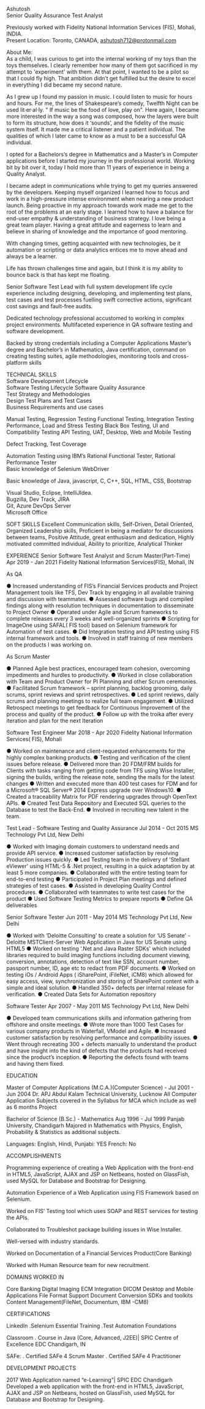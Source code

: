 Ashutosh                                            
Senior Quality Assurance Test Analyst

Previously worked with Fidelity National Information Services (FIS), Mohali, INDIA.                                                     
Present Location: Toronto, CANADA, ashutosh712@protonmail.com
 
About Me:                                            
As a child, I was curious to get into the internal working of my toys than the toys themselves. I clearly remember how many of them got sacrificed in my attempt to 'experiment' with them. At that point, I wanted to be a pilot so that I could fly high. That ambition didn’t get fulfilled but the desire to excel in everything I did became my second nature.

As I grew up I found my passion in music. I could listen to music for hours and hours. For me, the lines of Shakespeare’s comedy, Twelfth Night can be used lit·er·al·ly. " If music be the food of love, play on".
Here again, I became more interested in the way a song was composed, how the layers were built to form its structure, how does it ‘sounds’, and the fidelity of the music system itself. It made me a critical listener and a patient individual.
The qualities of which I later came to know as a must to be a successful QA individual.

I opted for a Bachelors’s degree in Mathematics and a Master’s in Computer applications before I started my journey in the professional world.
Working bit by bit over it, today I hold more than 11 years of experience in being a Quality Analyst.

I became adept in communications while trying to get my queries answered by the developers. Keeping myself organized I learned how to focus and work in a high-pressure intense environment when nearing a new product launch. Being proactive in my approach towards work made me get to the root of the problems at an early stage. I learned how to have a balance for end-user empathy & understanding of business strategy. I love being a great team player. Having a great attitude and eagerness to learn and believe in sharing of knowledge and the importance of good mentoring.

With changing times, getting acquainted with new technologies, be it automation or scripting or data analytics entices me to move ahead and always be a learner.

Life has thrown challenges time and again, but I think it is my ability to bounce back is that has kept me floating.

Senior Software Test Lead with full system development life cycle experience including designing, developing, and implementing test plans, test cases and test processes fuelling swift corrective actions, significant cost savings and fault-free audits.                              

Dedicated technology professional accustomed to working in complex project environments. Multifaceted experience in QA software testing and software development.

Backed by strong credentials including a Computer Applications Master’s degree and Bachelor’s in Mathematics, Java certification, command on creating testing suites, agile methodologies, monitoring tools and cross-platform skills
 
TECHNICAL SKILLS                                      
Software Development Lifecycle                                                     	            
Software Testing Lifecycle
Software Quality Assurance                                                     
Test Strategy and Methodologies                          	     	     
Design Test Plans and Test Cases            	                           
Business Requirements and use cases          	 

Manual Testing, Regression Testing
Functional Testing, Integration Testing                
Performance, Load and Stress Testing
Black Box Testing, UI and Compatibility Testing 
API Testing, UAT, Desktop, Web and Mobile Testing                              

Defect Tracking, Test Coverage                                            

Automation Testing using IBM’s Rational Functional Tester, Rational Performance Tester                            	       	         
Basic knowledge of Selenium WebDriver                                      

Basic knowledge of Java, javascript, C, C++, SQL, HTML, CSS, Bootstrap 

Visual Studio, Eclipse, IntelliJIdea.                
Bugzilla, Dev Track, JIRA                       
Git, Azure DevOps Server                                               
Microsoft Office     	                                                             
 
SOFT SKILLS
Excellent Communication skills, 
Self-Driven, Detail Oriented, Organized Leadership skills, 
Proficient in being a mediator for discussions between teams, 
Positive Attitude, great enthusiasm and dedication, 
Highly motivated committed individual, Ability to prioritize, 
Analytical Thinker
 
EXPERIENCE
Senior Software Test Analyst and Scrum Master(Part-Time)             	Apr 2019 - Jan 2021
Fidelity National Information Services(FIS), Mohali, IN

As QA

●  	Increased understanding of FIS’s  Financial Services products and Project Management tools like TFS, Dev Track by engaging in all available training and           discussion with teammates.
●  	Assessed software bugs and compiled findings along with resolution techniques in documentation to disseminate to Project Owner
●  	Operated under Agile and Scrum frameworks to complete releases every 3 weeks and well-organized sprints
●  	Scripting for ImageOne using SAFAL( FIS tool) based on Selenium framework for Automation of test cases.
●  	Did Integration testing and API testing using FIS internal framework and tools. 
●  	Involved in staff training of new members on the products I was working on.
 
As Scrum Master

●  	Planned Agile best practices,  encouraged team cohesion, overcoming impediments and hurdles to productivity.
●  	Worked in close collaboration with Team and Product Owner for PI Planning and other Scrum ceremonies.
●  	Facilitated Scrum framework – sprint planning, backlog grooming, daily scrums, sprint reviews and sprint retrospectives.
●  	Led sprint reviews, daily scrums and planning meetings to realize full team engagement.
●  	Utilized Retrospect meetings to get feedback for Continuous Improvement of the process and quality of the product.
●  	Follow up with the troika after every iteration and plan for the next Iteration
 
Software Test Engineer                                                                            	Mar 2018 - Apr 2020
Fidelity National Information Services( FIS), Mohali

●  	Worked on maintenance and client-requested enhancements for the highly complex banking products.
●  	Testing and verification of the client issues before release.
●  	Delivered more than 20 FDM/FRM builds for Clients with tasks ranging from getting code from TFS  using Wise Installer, signing the builds, writing the release     note, sending the mails for the latest changes
●  	Written and executed more than 400 test cases for FDM and for a Microsoft® SQL Server® 2014 Express upgrade over Windows10.
●  	Created a traceability Matrix for PDF rendering upgrades through OpenText APIs.
●  	Created Test Data Repository and Executed SQL queries to the Database to test the Back-End.
●  	Involved in recruiting new talent in the team.
 
Test Lead - Software Testing and Quality Assurance                           	Jul 2014 - Oct 2015
MS Technology Pvt Ltd, New Delhi

●  	Worked with Imaging domain customers to understand needs and provide API service.
●  	Increased customer satisfaction by resolving Production issues quickly.
●  	Led Testing team in the delivery of 'Stellant eViewer' using HTML-5 & .Net project, resulting in a quick adaptation by at least 5 more companies.
●  	Collaborated with the entire testing team for end-to-end testing
●  	Participated in Project Plan meetings and defined strategies of test cases.
●  	Assisted in developing Quality Control procedures.
●  	Collaborated with teammates to write test cases for the product
●  	Used  Software Testing Metrics to prepare reports 
●  	Define QA deliverables
 
Senior Software Tester                                                                             	Jun 2011 - May 2014
MS Technology Pvt Ltd, New Delhi

●  	Worked with ‘Deloitte Consulting' to create a solution for ‘US Senate' - Deloitte MSTClient-Server Web Application in Java for US Senate using HTML5
●  	Worked on testing ‘.Net and Java Raster SDKs' which included libraries required to build imaging functions including document viewing, conversion, annotations,     detection of text like SSN, account number, passport number, ID, age etc to redact from PDF documents. 
●  	Worked on testing iOs / Android Apps ( iSharePoint, iFileNet, iCM8) which allowed for easy access, view, synchronization and storing of  SharePoint content         with a simple and ideal solution.
●  	Handled 350+ defects per internal release for verification.
●  	Created Data Sets for Automation repository
 

Software Tester                                                                                          	Apr 2007 - May 2011
MS Technology Pvt Ltd, New Delhi

●  	Developed team communications skills and information gathering from offshore and onsite meetings.
●  	Wrote more than 1000 Test Cases for various company products in Waterfall, VModel and Agile.
●  	Increased customer satisfaction by resolving performance and compatibility issues.
●  	Went through recreating 300 + defects manually to understand the product and have insight into the kind of defects that the products had received since the         product’s inception.
●  	Reporting the defects found with teams and having them fixed.
 
EDUCATION

Master of Computer Applications (M.C.A.)(Computer Science) - Jul 2001 - Jun 2004
Dr. APJ Abdul Kalam Technical University, Lucknow
All Computer Application Subjects covered in the Syllabus for MCA  which include as well as 6 months Project
 
Bachelor of Science (B.Sc.) - Mathematics                                	Aug 1996 - Jul 1999
Panjab University, Chandigarh
Majored in Mathematics with Physics, English, Probability & Statistics as additional subjects.

Languages: English, Hindi, Punjabi: YES
French: No

ACCOMPLISHMENTS

Programming experience of creating a Web Application with the front-end in HTML5, JavaScript, AJAX and JSP on Netbeans, hosted on GlassFish, used MySQL for Database and Bootstrap for Designing.

Automation Experience of a Web Application using FIS Framework based on Selenium.

Worked on FIS’ Testing tool which uses SOAP and REST services for testing the APIs.

Collaborated to Troubleshot package building issues in Wise Installer. 

Well-versed with industry standards.

Worked on Documentation of a Financial Services Product(Core Banking)

Worked with Human Resource team for new recruitment.

DOMAINS WORKED IN  

Core Banking
Digital Imaging
ECM Integration
DICOM
Desktop and Mobile Applications
File Format Support
Document Conversion
SDKs and toolkits
Content Management(FileNet, Documentum, IBM -CM8)

CERTIFICATIONS

LinkedIn
.Selenium Essential Training
.Test Automation Foundations

Classroom 
. Course in Java (Core, Advanced, J2EE)| SPIC Centre of Excellence EDC Chandigarh, IN 

SAFe:
. Certified SAFe 4 Scrum Master 
. Certified SAFe 4 Practitioner

DEVELOPMENT PROJECTS

2017 Web Application named “e-Learning”| SPIC EDC Chandigarh
Developed a web application with the front-end in HTML5, JavaScript, AJAX and JSP on  Netbeans, hosted on GlassFish, used MySQL for Database and Bootstrap for Designing.

